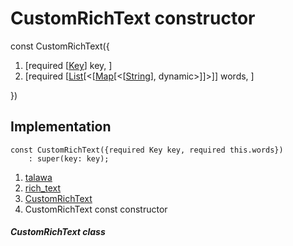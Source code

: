 
<div>

# CustomRichText constructor

</div>


const CustomRichText({

1.  [required
    [[Key](https://api.flutter.dev/flutter/foundation/Key-class.md)]
    key, ]
2.  [required
    [[List](https://api.flutter.dev/flutter/dart-core/List-class.html)[\<[[Map](https://api.flutter.dev/flutter/dart-core/Map-class.html)[\<[[String](https://api.flutter.dev/flutter/dart-core/String-class.html)],
    dynamic\>]]\>]]
    words, ]

})



## Implementation

``` language-dart
const CustomRichText({required Key key, required this.words})
    : super(key: key);
```







1.  [talawa](../../index.md)
2.  [rich_text](../../widgets_rich_text/)
3.  [CustomRichText](../../widgets_rich_text/CustomRichText-class.md)
4.  CustomRichText const constructor

##### CustomRichText class







